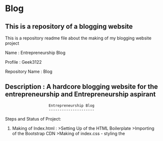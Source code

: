 # Blog
 This is a repository of a blogging website
-----------------------------------------------------------------------------------------
 This is a repository readme file about the making of my blogging website project

 Name : Entrepreneurship Blog

 Profile : Geek3122

 Repository Name : Blog

 Description : A hardcore blogging website for the entrepreneurship and 
               Entrepreneurship aspirant
-----------------------------------------------------------------------------------------

                        Entrepreneurship Blog
                        ---------------------

Steps and Status of Project:

1. Making of Index.html :  >Setting Up of the HTML Boilerplate
                           >Importing of the Bootstrap CDN
                           >Making of index.css - styling the 

